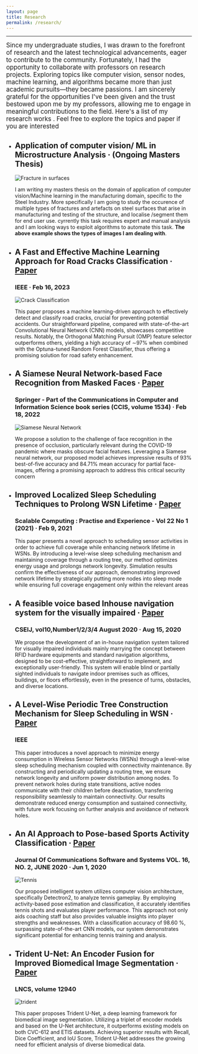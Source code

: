 ```yaml
---
layout: page
title: Research
permalink: /research/
---
```

---
<span style="font-size:larger;"> Since my undergraduate studies, I was drawn to the forefront of research and the latest technological advancements, eager to contribute to the community. Fortunately, I had the opportunity to collaborate with professors on research projects. Exploring topics like computer vision, sensor nodes, machine learning, and algorithms became more than just academic pursuits—they became passions. I am sincerely grateful for the opportunities I've been given and the trust bestowed upon me by my professors, allowing me to engage in meaningful contributions to the field. Here's a list of my research works . Feel free to explore the topics and paper if you are interested </span>

- ## Application of computer vision/ ML in Microstructure Analysis · (Ongoing Masters Thesis)
    ![Fracture in surfaces](..\images\image_thesis.png)


    I am writing my masters thesis on the
    domain of application of computer vision/Machine learning in the
    manufacturing domain, specific to the Steel Industry. More specifically I am going to study the
    occurence of multiple types of fractures and artefacts on steel surfaces that arise in manufacturing and testing of the structure, and 
    localise /segment them for end user use. cyrrently this task requires expert
    and manual analysis and I am looking ways to exploit algorithms to automate
    this task. **The above example shows the types of images I am dealing with**.


- ## A Fast and Effective Machine Learning Approach for Road Cracks Classification · [Paper](https://ieeexplore.ieee.org/document/10039911)
  ###  IEEE · Feb 16, 2023 

    ![Crack Classification](..\images\road_classification.png)

    This paper proposes a machine learning-driven approach to effectively detect and classify road cracks, crucial for preventing potential accidents. Our straightforward pipeline, compared with state-of-the-art Convolutional Neural Network (CNN) models, showcases competitive results. Notably, the Orthogonal Matching Pursuit (OMP) feature selector outperforms others, yielding a high accuracy of ∼97% when combined with the Optuna-tuned Random Forest Classifier, thus offering a promising solution for road safety enhancement.



- ## A Siamese Neural Network-based Face Recognition from Masked Faces · [Paper](https://link.springer.com/chapter/10.1007/978-3-030-96040-7_40)
  ###  Springer - Part of the Communications in Computer and Information Science book series (CCIS, volume 1534) · Feb 18, 2022

    ![Siamese Neural Network](..\images\image_siamese.jpg)

    We propose a solution to the challenge of face recognition in the presence of occlusion, particularly relevant during the COVID-19 pandemic where masks obscure facial features. Leveraging a Siamese neural network, our proposed model achieves impressive results of 93% best-of-five accuracy and 84.71% mean accuracy for partial face-images, offering a promising approach to address this critical security concern



- ## Improved Localized Sleep Scheduling Techniques to Prolong WSN Lifetime · [Paper](https://www.scpe.org/index.php/scpe/article/view/1847)
  ###  Scalable Computing : Practise and Experience - Vol 22 No 1 (2021) · Feb 9, 2021

    This paper presents a novel approach to scheduling sensor activities in order to achieve full coverage while enhancing network lifetime in WSNs. By introducing a level-wise sleep scheduling mechanism and maintaining coverage through a routing tree, our method optimizes energy usage and prolongs network longevity. Simulation results confirm the effectiveness of our approach, demonstrating improved network lifetime by strategically putting more nodes into sleep mode while ensuring full coverage engagement only within the relevant areas 



- ## A feasible voice based Inhouse navigation system for the visually impaired · [Paper](https://www.cseij.org/vol10.html)
  ###  CSEIJ, vol10,Number1/2/3/4 August 2020 · Aug 15, 2020

    We propose the development of an in-house navigation system tailored for visually impaired individuals mainly marrying the concept between RFID hardware equipments and standard navigation algorithms, designed to be cost-effective, straightforward to implement, and exceptionally user-friendly. This system will enable blind or partially sighted individuals to navigate indoor premises such as offices, buildings, or floors effortlessly, even in the presence of turns, obstacles, and diverse locations.



- ## A Level-Wise Periodic Tree Construction Mechanism for Sleep Scheduling in WSN · [Paper](https://ieeexplore.ieee.org/document/9565996)
  ###  IEEE

    This paper introduces a novel approach to minimize energy consumption in Wireless Sensor Networks (WSNs) through a level-wise sleep scheduling mechanism coupled with connectivity maintenance. By constructing and periodically updating a routing tree, we ensure network longevity and uniform power distribution among nodes. To prevent network holes during state transitions, active nodes communicate with their children before deactivation, transferring responsibility seamlessly to maintain connectivity. Our results demonstrate reduced energy consumption and sustained connectivity, with future work focusing on further analysis and avoidance of network holes.


- ## An AI Approach to Pose-based Sports Activity Classification · [Paper](https://ieeexplore.ieee.org/document/9565996)
  ###  Journal Of Communications Software and Systems VOL. 16, NO. 2, JUNE 2020 · Jun 1, 2020
    ![Tennis](..\images\tennis.png)


    Our proposed intelligent system utilizes computer vision architecture, specifically Detectron2, to analyze tennis gameplay. By employing activity-based pose estimation and classification, it accurately identifies tennis shots and evaluates player performance. This approach not only aids coaching staff but also provides valuable insights into player strengths and weaknesses. With a classification accuracy of 98.60 %, surpassing state-of-the-art CNN models, our system demonstrates significant potential for enhancing tennis training and analysis.


- ## Trident U-Net: An Encoder Fusion for Improved Biomedical Image Segmentation · [Paper](https://link.springer.com/chapter/10.1007/978-3-030-88163-4_14)
  ###  LNCS, volume 12940

    ![trident](..\images\trident.png)

    This paper proposes Trident U-Net, a deep learning framework for biomedical image segmentation. Utilizing a triplet of encoder models and based on the U-Net architecture, it outperforms existing models on both CVC-612 and ETIS datasets. Achieving superior results with Recall, Dice Coefficient, and IoU Score, Trident U-Net addresses the growing need for efficient analysis of diverse biomedical data.

